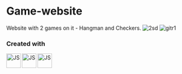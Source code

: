 # Game-website
Website with 2 games on it - Hangman and Checkers.
![2sd](https://user-images.githubusercontent.com/88843916/129610342-ac50c306-d601-4dc2-9105-f50d9b1da0ce.JPG)
![gitr1](https://user-images.githubusercontent.com/88843916/129610374-a693a08d-710d-40b5-94f6-93f63790034b.JPG)
### Created with
<img align="left" alt="JS" width="38px" src="https://upload.wikimedia.org/wikipedia/commons/thumb/9/99/Unofficial_JavaScript_logo_2.svg/480px-   Unofficial_JavaScript_logo_2.svg.png" />
<img align="left" alt="JS" width="38px" src="https://iconape.com/wp-content/files/im/353223/svg/html5-without-wordmark-color.svg" />
<img align="left" alt="JS" width="38px" src="https://cdn4.iconfinder.com/data/icons/social-media-logos-6/512/121-css3-512.png" />
